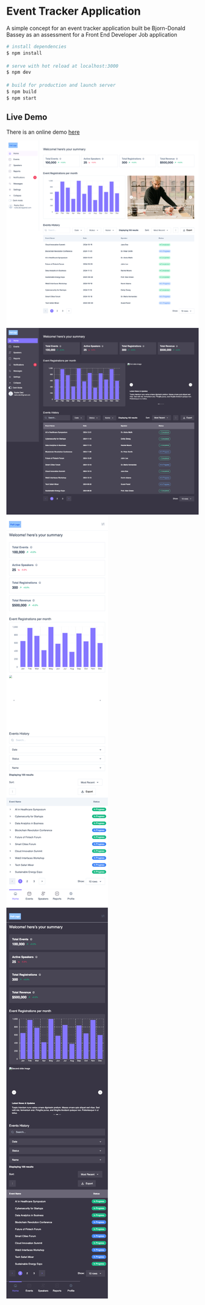 # Event Tracker Application 

A simple concept for an event tracker application built be Bjorn-Donald Bassey as an assessment for a Front End Developer Job application

```bash
# install dependencies
$ npm install

# serve with hot reload at localhost:3000
$ npm dev

# build for production and launch server
$ npm build
$ npm start
```

## Live Demo
There is an online demo [here](https://event-tracker-roan.vercel.app/)

<img src="./screenshots/screencapture-localhost-5173-2024-10-21-17_50_12.png">
<img src="./screenshots/screencapture-localhost-5173-2024-10-22-18_27_26.png">
<img src="./screenshots/screencapture-localhost-5173-2024-10-22-18_28_56.png">
<img src="./screenshots/screencapture-localhost-5173-2024-10-22-18_28_31.png">